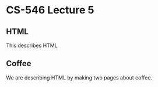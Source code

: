 # CS-546 Lecture 5

## HTML

This describes HTML

## Coffee

We are describing HTML by making two pages about coffee.
